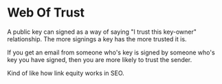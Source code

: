 # Web Of Trust

A public key can signed as a way of saying "I trust this key-owner" relationship. The more signings a key has the more trusted it is. 

If you get an email from someone who's key is signed by someone who's key you have signed, then you are more likely to trust the sender. 

Kind of like how link equity works in SEO.


